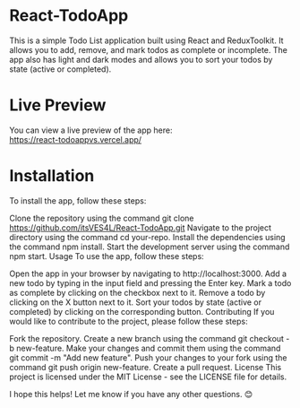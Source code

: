 ﻿# React-TodoApp

This is a simple Todo List application built using React and ReduxToolkit. It allows you to add, remove, and mark todos as complete or incomplete. The app also has light and dark modes and allows you to sort your todos by state (active or completed).

# Live Preview
You can view a live preview of the app here:<br/>
https://react-todoappvs.vercel.app/
<br/>
# Installation

To install the app, follow these steps:

Clone the repository using the command git clone https://github.com/itsVES4L/React-TodoApp.git‌
Navigate to the project directory using the command cd your-repo.
Install the dependencies using the command npm install.
Start the development server using the command npm start.
Usage
To use the app, follow these steps:

Open the app in your browser by navigating to http://localhost:3000.
Add a new todo by typing in the input field and pressing the Enter key.
Mark a todo as complete by clicking on the checkbox next to it.
Remove a todo by clicking on the X button next to it.
Sort your todos by state (active or completed) by clicking on the corresponding button.
Contributing
If you would like to contribute to the project, please follow these steps:

Fork the repository.
Create a new branch using the command git checkout -b new-feature.
Make your changes and commit them using the command git commit -m "Add new feature".
Push your changes to your fork using the command git push origin new-feature.
Create a pull request.
License
This project is licensed under the MIT License - see the LICENSE file for details.

I hope this helps! Let me know if you have any other questions. 😊